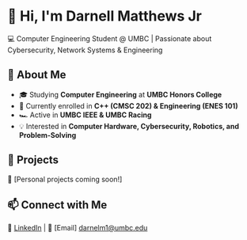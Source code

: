 # 👋 Hi, I'm Darnell Matthews Jr  
💻 Computer Engineering Student @ UMBC | Passionate about Cybersecurity, Network Systems & Engineering  

## 🚀 About Me  
- 🎓 Studying **Computer Engineering** at **UMBC Honors College**  
- 🔧 Currently enrolled in **C++ (CMSC 202) & Engineering (ENES 101)**  
- 🏎️ Active in **UMBC IEEE & UMBC Racing**  
- 💡 Interested in **Computer Hardware, Cybersecurity, Robotics, and Problem-Solving**  

## 📂 Projects    
🔹 [Personal projects coming soon!]  

## 📫 Connect with Me  
🔗 [LinkedIn](https://www.linkedin.com/in/darnell-matthews-072966253/) | 📩 [Email] darnelm1@umbc.edu  

